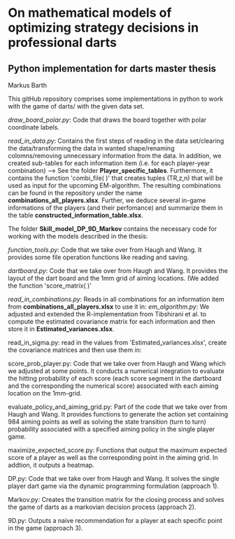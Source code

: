 # On mathematical models of optimizing strategy decisions in professional darts
## Python implementation for darts master thesis
Markus Barth

This gitHub repository comprises some implementations in python to work with the game of darts/ with the given data set.

*draw_board_polar.py*:  Code that draws the board together with polar coordinate labels.

*read_in_data.py*:  Contains the first steps of reading in the data set/clearing the data/transforming the data in wanted shape/renaming colomns/removing unnecessary information from the data. In addition, we created sub-tables for each information item (i.e. for each player-year combination) --> See the folder **Player_specific_tables**.
Furthermore, it contains the function 'combi_file( )' that creates tuples (TR,z,n) that will be used as input for the upcoming EM-algorithm. The resulting combinations can be found in the repository under the name **combinations_all_players.xlsx**. Further, we deduce several in-game informations of the players (and their perfomance) and summarize them in the table **constructed_information_table.xlsx**.


The folder **Skill_model_DP_9D_Markov** contains the necessary code for working with the models described in the thesis:

*function_tools.py*:  Code that we take over from Haugh and Wang. It provides some file operation functions like reading and saving.

*dartboard.py*: Code that we take over from Haugh and Wang. It provides the layout of the dart board and the 1mm grid of aiming locations. (We added the function 'score_matrix( )'

*read_in_combinations.py*: Reads in all combinations for an information item from **combinations_all_players.xlsx** to use it in:
*em_algorithm.py*:  We adjusted and extended the R-implementation from Tibshirani et al. to compute the estimated covariance matrix for each information and then store it in **Estimated_variances.xlsx**. 

read_in_sigma.py: read in the values from 'Estimated_variances.xlsx', create the covariance matrices and then use them in:

score_prob_player.py:   Code that we take over from Haugh and Wang which we adjusted at some points. It conducts a numerical integration to evaluate the hitting probability of each score (each score segment in the dartboard and the corresponding the numerical score) associated with each aiming location on the 1mm-grid.

evaluate_policy_and_aiming_grid.py: Part of the code that we take over from Haugh and Wang. It provides functions to generate the action set containing 984 aiming points as well as solving the state transition (turn to turn) probability associated with a specified aiming policy in the single player game.

maximize_expected_score.py: Functions that output the maximum expected score of a player as well as the corresponding point in the aiming grid. In addtion, it outputs a heatmap.

DP.py:  Code that we take over from Haugh and Wang. It solves the single player dart game via the dynamic programming formulation (approach 1).

Markov.py:  Creates the transition matrix for the closing process and solves the game of darts as a markovian decision process (approach 2).

9D.py:  Outputs a naive recommendation for a player at each specific point in the game (approach 3).
